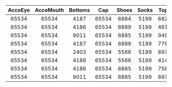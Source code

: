 | AcceEye | AcceMouth | Bottoms | Cap | Shoes | Socks | Tops | UniqueID | Label |
|:--:|:--:|:--:|:--:|:--:|:--:|:--:|:--:|:--:|
| 65534 | 65534 | 4187 | 65534 | 6884 | 5199 | 6820 | 0 | 'BoyAW_0' | 
| 65534 | 65534 | 4186 | 65534 | 6889 | 5199 | 4615 | 1 | 'BoyAW_1' | 
| 65534 | 65534 | 9011 | 65534 | 6885 | 5199 | 9498 | 2 | 'BoyAW_2' | 
| 65534 | 65534 | 4187 | 65534 | 6889 | 5199 | 7761 | 3 | 'BoyAW_3' | 
| 65534 | 65534 | 2403 | 65534 | 5566 | 5199 | 8974 | 4 | 'BoyAW_4' | 
| 65534 | 65534 | 4186 | 65534 | 5566 | 5199 | 4147 | 5 | 'BoyAW_5' | 
| 65534 | 65534 | 4186 | 65534 | 6885 | 5199 | 7568 | 6 | 'BoyAW_6' | 
| 65534 | 65534 | 9011 | 65534 | 6885 | 5199 | 8977 | 7 | 'BoyAW_7' | 
